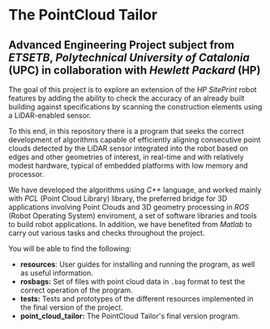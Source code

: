 # The PointCloud Tailor
## Advanced Engineering Project subject from _ETSETB_, _Polytechnical University of Catalonia_ (UPC) in collaboration with _Hewlett Packard_ (HP)

The goal of this project is to explore an extension of the _HP SitePrint_ robot features by adding the ability to check the accuracy of an already built building against specifications by scanning the construction elements using a LiDAR-enabled sensor.

To this end, in this repository there is a program that seeks the correct development of algorithms capable of efficiently aligning consecutive point clouds detected by the LiDAR sensor integrated into the robot based on edges and other geometries of interest, in real-time and with relatively modest hardware, typical of embedded platforms with low memory and processor.

We have developed the algorithms using _C++_ language, and worked mainly with _PCL_ (Point Cloud Library) library, the preferred bridge for 3D applications involving Point Clouds and 3D geometry processing in _ROS_ (Robot Operating System) enviroment, a set of software libraries and tools to build robot applications. In addition, we have benefited from _Matlab_ to carry out various tasks and checks throughout the project.

You will be able to find the following:
- **resources**: User guides for installing and running the program, as well as useful information.
- **rosbags:** Set of files with point cloud data in `.bag` format to test the correct operation of the program.
- **tests:** Tests and prototypes of the different resources implemented in the final version of the project.
- **point_cloud_tailor:** The PointCloud Tailor's final version program.
